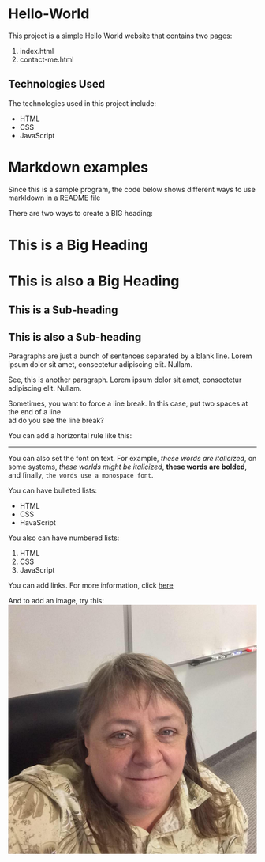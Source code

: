 # Hello-World

This project is a simple Hello World website that contains two pages:

  1. index.html
  2. contact-me.html

## Technologies Used

The technologies used in this project include:

  * HTML
  * CSS
  * JavaScript

# Markdown examples

Since this is a sample program, the code below shows different ways 
to use markldown in a README file

There are two ways to create a BIG heading:

# This is a Big Heading 

This is also a Big Heading
==========================

## This is a Sub-heading

This is also a Sub-heading
--------------------------

Paragraphs are just a bunch of sentences separated
by a blank line. Lorem ipsum dolor sit amet, consectetur 
adipiscing elit. Nullam.

See, this is another paragraph. Lorem ipsum dolor sit 
amet, consectetur adipiscing elit. Nullam.

Sometimes, you want to force a line break.  In this case, 
put two spaces at the end of a line  
ad do you see the line break?

You can add a horizontal rule like this:

---

You can also set the font on text.  For example, 
_these words are italicized_, 
on some systems, *these worlds might be italicized*, 
**these words are bolded**, 
and finally, `the words use a monospace font`.

You can have bulleted lists:

  * HTML
  * CSS
  * HavaScript

You also can have numbered lists:

  1. HTML
  2. CSS
  3. JavaScript

You can add links.  For more information, click [here](https://en.wikipedia.org/wiki/Markdown)

And to add an image, try this:  
![Image](images/readme-images/dana.jpg "icon")
